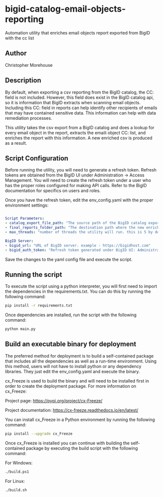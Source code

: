 # bigid-catalog-email-objects-reporting
Automation utility that enriches email objects report exported from BigID with the cc list

## Author
Christopher Morehouse

## Description
By default, when exporting a csv reporting from the BigID catalog, the CC: field is not included. However, this field does exist in the BigID catalog api, so it is information that BigID extracts when scanning email objects. Including this CC: field in reports can help identify other recipients of emails that may have contained sensitive data. This information can help with data remediation processes.

This utility takes the csv export from a BigID catalog and does a lookup for every email object in the report, extracts the emaili object CC: list, and enriches the report with this information. A new enriched csv is produced as a result.

## Script Configuration

Before running the utility, you will need to generate a refresh token. Refresh tokens are obtained from the BigID UI under Administration -> Access Management.
You will need to create the refresh token under a user who has the proper roles configured for making API calls.
Refer to the BigID documentation for specifics on users and roles.

Once you have the refresh token, edit the env_config.yaml with the proper environment settings:

```yaml

Script Parameters:
- catalog_export_file_path: "The source path of the BigID catalog export csv file"
- final_reports_folder_path: "The destination path where the new enriched csv file will get written"
- max_threads: "number of threads the utility will run. this is 5 by default"

BigID Server:
- bigid_url: "URL of BigID server. example - https://bigidhost.com"
- bigid_auth_token: "Refresh token generated under BigID UI: Administration -> Access Management -> User"
```

Save the changes to the yaml config file and execute the script.

## Running the script

To execute the script using a python interpreter, you will first need to import the dependencies in the requirements.txt.
You can do this by running the following command: 

```sh
pip install -r requirements.txt
```

Once dependencies are installed, run the script with the following command: 

```sh
python main.py
```

## Build an executable binary for deployment

The preferred method for deployment is to build a self-contained package that includes all the dependencies as well as a run-time environment.
Using this method, users will not have to install python or any dependency libraries. They just edit the env_config.yaml and execute the binary.

cx_Freeze is used to build the binary and will need to be installed first in order to create the deployment package. For more information on cx_Freeze:

Project page: https://pypi.org/project/cx-Freeze/

Project documentation: https://cx-freeze.readthedocs.io/en/latest/

You can install cx_Freeze in a Python environment by running the following command:

```sh
pip install --upgrade cx_Freeze
```

Once cx_Freeze is installed you can continue with building the self-contained package by executing the build script with the following command: 

For Windows:
```sh
./build.ps1
```

For Linux:
```sh
./build.sh
```